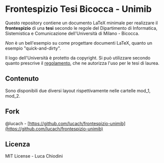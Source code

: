 # Frontespizio Tesi Bicocca - Unimib 

Questo repository contiene un documento LaTeX minimale per realizzare il **frontespizio** di una **tesi** secondo le regole del Dipartimento di Informatica, Sistemistica e Comunicazione dell'Università di Milano - Bicocca.

*Non* è un bell'esempio su come progettare documenti LaTeX, quanto un esempio "quick-and-dirty".

Il logo dell'Università è protetto da copyright. Si può utilizzare secondo quanto prescrive il [regolamento](https://www.unimib.it/sites/default/files/Allegati/regolamento.pdf), che ne autorizza l'uso per le tesi di laurea. 


## Contenuto

Sono disponibili due diversi layout rispettivamente nelle cartelle mod_1, mod_2.

## Fork 
@lucach - [https://github.com/lucach/frontespizio-unimib](https://github.com/lucach/frontespizio-unimib)

## Licenza 
MIT License - Luca Chiodini